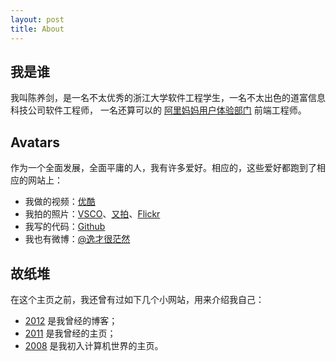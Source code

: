 ```yaml
---
layout: post
title: About
---
```


## 我是谁

我叫陈养剑，是一名不太优秀的浙江大学软件工程学生，一名不太出色的道富信息科技公司软件工程师，
一名还算可以的 [阿里妈妈用户体验部门][1] 前端工程师。

## Avatars

作为一个全面发展，全面平庸的人，我有许多爱好。相应的，这些爱好都跑到了相应的网站上：

- 我做的视频：[优酷][2]
- 我拍的照片：[VSCO][7]、[又拍][3]、[Flickr][4]
- 我写的代码：[Github][5]
- 我也有微博：[@逸才很茫然][6]

## 故纸堆

在这个主页之前，我还曾有过如下几个小网站，用来介绍我自己：

- [2012](http://cyj.me/2012) 是我曾经的博客；
- [2011](http://cyj.me/2011) 是我曾经的主页；
- [2008](http://cyj.me/2008) 是我初入计算机世界的主页。


[1]: http://mux.alimama.com
[2]: http://i.youku.com/u/UODA5NzU2MjQ=/videos
[3]: http://yicai-cyj.yupoo.com/
[4]: http://www.flickr.com/photos/dotnil/
[5]: https://github.com/dotnil
[6]: http://weibo.com/dotnil
[7]: http://dotnil.vsco.co/

